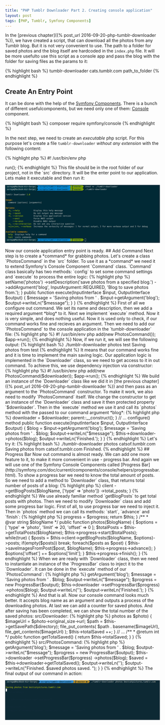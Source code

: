 ```yaml
---
title: "PHP Tumblr Downloader Part 2. Creating console application"
layout: post
tags: [PHP, Tumblr, Symfony Components]
---
```


In the [previous chapter]({% post_url 2016-09-20-php-tumblr-downloader %}), we have created a script, that can download all the photos from any Tumblr blog. But it is not very convenient to use. 
The path to a folder for saved photos and the blog itself are hardcoded in the `index.php` file. It will be more usefulto use this script as 
a console app and pass the blog with the folder for saving files as the params to it:

{% highlight bash %}
tumblr-downloader cats.tumblr.com path_to_folder
{% endhighlight %}

## Create An Entry Point
It can be done with the help of the [Symfony Components](http://symfony.com/components). There is a bunch of different usefulcomponents, but 
we need only one of them: [Console](http://symfony.com/components/Console) component.

{% highlight bash %}
composer require symfony/console
{% endhighlight %}

In the next step, we need to create an *executable* php script. For this purpose let's create a file `tumblr-downloader` *without any extension* with the following content:

{% highlight php %}
#! /usr/bin/env php

<?php

require 'vendor/autoload.php';

use Symfony\Component\Console\Application;

$app = new Application('Tumblr Downloader', '1.0'); 
$app->run();
{% endhighlight %}

This file should be in the root folder of our project, not in the `src` directory. It will be the enter point to our application. Lets make it executable and then run it:

<p class="text-center image">
    <img src="/assets/images/posts/php-tumblr-downloader-p2/app-first-run.jpg" alt="cgn-edit" class="">
</p>

Now our console application entry point is ready.

## Add Command

Next step is to create a *command* for grabbing photos. Let's create a class `PhotosCommand` in the `src` folder. To use it as a *command*
we need it to extend Symfony's Console Component `Command` class. `Command` class basically has two methods: `config` to set some 
command settings and `execute` to process the entire logic:

{% highlight php %}
<?php

namespace TumblrDownloader;

use Symfony\Component\Console\Command\Command;
use Symfony\Component\Console\Input\InputArgument;
use Symfony\Component\Console\Input\InputInterface;
use Symfony\Component\Console\Output\OutputInterface;

class PhotosCommand extends Command
{
    public function configure()
    {
        $this->setName('photos')
            ->setDescription('save photos from a specified blog.')
            ->addArgument('blog', InputArgument::REQUIRED, 'Blog to save photos from.');
    }    

    public function execute(InputInterface $input, OutputInterface $output)
    {
        $message = 'Saving photos from ' . $input->getArgument('blog');
        $output->writeLn("<info>$message</info>");
    }
}
{% endhighlight %}

First of all we configure out command. We set its name and description, then we add a required argument *blog* to it.
Next we implement `execute` method. Now it is very simple, and does nothing useful. Now it is used only to check, if
our command works fine and recieves an argument. 

Then we need to add our `PhotosCommand` to the console application in the `tumblr-downloader` file:

{% highlight php %}
#! /usr/bin/env php

<?php
require 'vendor/autoload.php';

use Symfony\Component\Console\Application;
use TumblrDownloader\PhotosCommand;

$app = new Application('Tumblr Downloader', '1.0') ;
$app->add(new PhotosCommand());
$app->run();
{% endhighlight %}

Now, if we run it, we will see the following output:

{% highlight bash %}
./tumblr-downloader photos test
Saving photos from test
{% endhighlight %}

It means that our command works fine and it is time to implement the main saving logic. Our application logic is implemented in the 
`Downloader` class, so we need to get access to it in out command. To achieve this, we use dependency injection via constructor:

{% highlight php %}
#! /usr/bin/env php

<?php
require 'vendor/autoload.php';

use Tumblr\API\Client;
use TumblrDownloader\Downloader;
use TumblrDownloader\PhotosCommand;
use Symfony\Component\Console\Application;

$client = new Client(
    'YourConsumerKey', 
    'YourConsumerSecret', 
    'YourToken', 
    'YourSecret'
);

$downloader = new Downloader($client);

$app = new Application('Tumblr Downloader', '1.0') ;
$app->add(new PhotosCommand($downloader));
$app->run();
{% endhighlight %}

We build an instance of the `Downloader` class like we did it in [the previous chapter]({% post_url 2016-09-20-php-tumblr-downloader %}) and then pass as an argument to the 
`PhotosCommand` constructor. To make it work, we also need to modify `PhotosCommand` itself. We change the constructor
to get an instance of the `Downloader` class and save it then protected property `$downloader`. Then in the `execute` method
we use it and call its `photos` method with the passed to our command argument *blog*:

{% highlight php %}
<?php

namespace TumblrDownloader;

use TumblrDownloader\Downloader;
use Symfony\Component\Console\Command\Command;
use Symfony\Component\Console\Input\InputArgument;
use Symfony\Component\Console\Input\InputInterface;
use Symfony\Component\Console\Output\OutputInterface;

class PhotosCommand extends Command
{
    /**
     * Downloader
     */
    protected $downloader;

    public function __construct(Downloader $downloader)
    {
        $this->downloader = $downloader;

        parent::__construct();
    }

    // ... configure() method

    public function execute(InputInterface $input, OutputInterface $output)
    {
        $blog = $input->getArgument('blog');

        $message = 'Saving photos from ' . $blog;
        $output->writeLn("<info>$message</info>");

        $this->downloader->photos($blog);

        $output->writeLn('Finished.');
    }
}
{% endhighlight %}

Let's try it:

{% highlight bash %}
./tumblr-downloader photos catsof.tumblr.com
Saving photos from catsof.tumblr.com
Finished.
{% endhighlight %}

## Progress Bar

Now out command is almost ready. We can add one more feature to it, to make it more convenient in use - progress bar. And again we will
use one of the Symfony Console Components called [Progress Bar](http://symfony.com/doc/current/components/console/helpers/progressbar.html).
To show a progress bar we need to know the total amount of posts. So we need to add a method to `Downloader` class, that returns total number of
posts of a blog:

{% highlight php %}
<?php

// src/Downloader.php

/**
 * @param string $blogName
 * @return integer
 */
protected function getTotalPosts($blogName)
{
    return $this->client
        ->getBlogPosts($blogName, ['type' => 'photo'])
        ->total_posts;
}

{% endhighlight %}

We use already familiar method `getBlogPosts` to get total posts with photos. Then we need to modify `Downloader` class and add some
progress bar logic. First of all, to use progress bar we need to inject it. Then in `photos` method we can call its methods: `start`, 
`advance` and `finish`:

{% highlight php %}
<?php

namespace TumblrDownloader;

use stdClass;
use Tumblr\API\Client;
use Symfony\Component\Console\Helper\ProgressBar;

class Downloader 
{   
    // ...

    /**
     * @var ProgressBar 
     */
    protected $progress;

    /**
     * @param ProgressBar $progress
     */
    public function setProgressBar(ProgressBar $progress) 
    {
        $this->progress = $progress;

        return $this;
    }

    /**
     * @var string $blogName
     */
    public function photos($blogName)
    {
        $options = [
            'type' => 'photo',
            'limit' => 20,
            'offset' => 0
        ];

        $totalPosts = $this->getTotalPosts($blogName);
        $this->progress->start($totalPosts);

        while(true) {
            $posts = $this->client->getBlogPosts($blogName, $options)->posts;
            if(empty($posts)) break;

            foreach($posts as $post) {
                $this->saveImagesFromPost($post, $blogName);
                $this->progress->advance();
            }

            $options['offset'] += $options['limit'];
        }

        $this->progress->finish();
    }

{% endhighlight %}

When we are ready with `Downloader` class, then we need to instantiate an instance of the `ProgressBar` class to inject it to the `Downloader`. 
It can be done in the `execute` method of our `PhotosCommand`:

{% highlight php %}
<?php

namespace TumblrDownloader;

use TumblrDownloader\Downloader;
use Symfony\Component\Console\Command\Command;
use Symfony\Component\Console\Helper\ProgressBar;
use Symfony\Component\Console\Input\InputArgument;
use Symfony\Component\Console\Input\InputInterface;
use Symfony\Component\Console\Output\OutputInterface;

class PhotosCommand extends Command
{
    // ...
    public function execute(InputInterface $input, OutputInterface $output)
    {
        $blog = $input->getArgument('blog');
        
        $message = 'Saving photos from ' . $blog;
        $output->writeLn("<info>$message</info>");

        $progress = new ProgressBar($output);

        $this->downloader
            ->setProgressBar($progress)
            ->photos($blog);

        $output->writeLn('');
        $output->writeLn('Finished.');
    }
{% endhighlight %}

And that is all. Now our console command looks much better. It accepts blog name as an argument and outputs a process of the downloading photos.
At last we can add a counter for saved photos. And after saving has been completed, we can show the total number of the saved photos:

src/Downloader:

{% highlight php %}
<?php

namespace TumblrDownloader;

use stdClass;
use Tumblr\API\Client;
use Symfony\Component\Console\Helper\ProgressBar;

class Downloader 
{   
    // ...

    /**
     * @var int
     */
    protected $totalSaved = 0;

    // ... 
        /**
     * @param stdClass $post
     * @param string $directory
     */
    protected function saveImagesFromPost($post, $directory)
    {
        foreach($post->photos as $photo) {
            $imageUrl = $photo->original_size->url;

            $path = $this->getSavePath($directory);
            file_put_contents(
                $path . basename($imageUrl), 
                file_get_contents($imageUrl)
            );

            $this->totalSaved ++;
    }

    // ...

    /**
     * @return int
     */
    public function getTotalSaved() 
    {
        return $this->totalSaved;
    }
}
{% endhighlight %}

src/PhotosCommand:

{% highlight php %}
<?php

// ...

class PhotosCommand extends Command
{
    // ...
    public function execute(InputInterface $input, OutputInterface $output)
    {
        $blog = $input->getArgument('blog');
        
        $message = 'Saving photos from ' . $blog;
        $output->writeLn("<info>$message</info>");

        $progress = new ProgressBar($output);

        $this->downloader
            ->setProgressBar($progress)
            ->photos($blog);

        $saved = $this->downloader->getTotalSaved();

        $output->writeLn('');
        $output->writeLn("<comment>Finished. $saved photos saved. </comment>");
    }
}

{% endhighlight %}

The final output of our command in action:

<p class="text-center image">
    <img src="/assets/images/posts/php-tumblr-downloader-p2/progress-bar.gif" alt="cgn-edit" class="">
</p>
